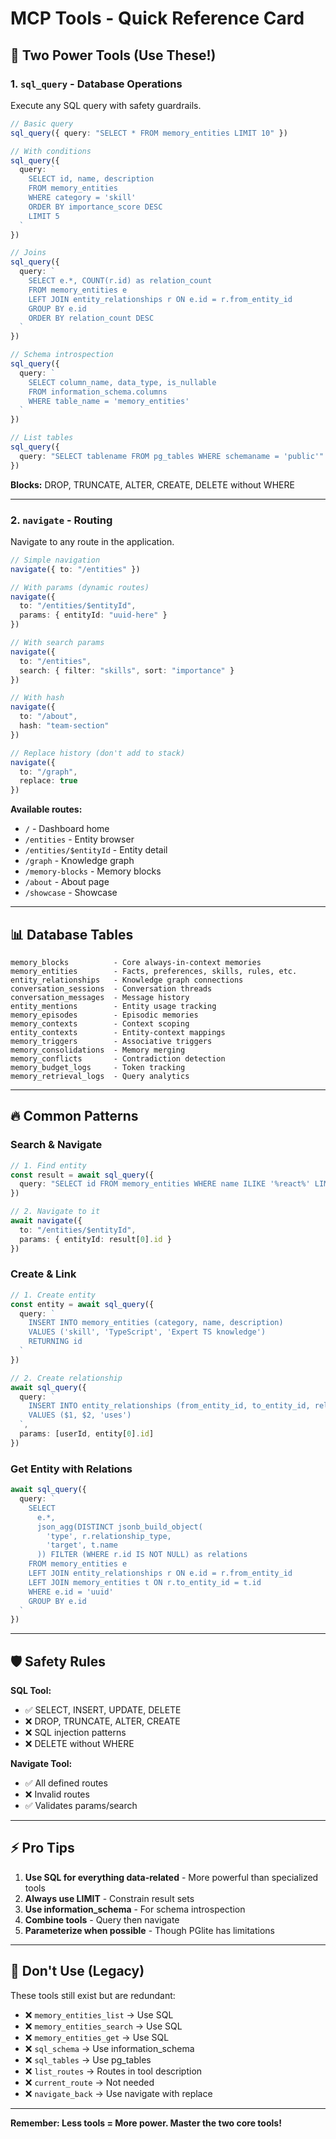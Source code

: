 # MCP Tools - Quick Reference Card

## 🎯 Two Power Tools (Use These!)

### 1. `sql_query` - Database Operations
Execute any SQL query with safety guardrails.

```typescript
// Basic query
sql_query({ query: "SELECT * FROM memory_entities LIMIT 10" })

// With conditions
sql_query({
  query: `
    SELECT id, name, description
    FROM memory_entities
    WHERE category = 'skill'
    ORDER BY importance_score DESC
    LIMIT 5
  `
})

// Joins
sql_query({
  query: `
    SELECT e.*, COUNT(r.id) as relation_count
    FROM memory_entities e
    LEFT JOIN entity_relationships r ON e.id = r.from_entity_id
    GROUP BY e.id
    ORDER BY relation_count DESC
  `
})

// Schema introspection
sql_query({
  query: `
    SELECT column_name, data_type, is_nullable
    FROM information_schema.columns
    WHERE table_name = 'memory_entities'
  `
})

// List tables
sql_query({
  query: "SELECT tablename FROM pg_tables WHERE schemaname = 'public'"
})
```

**Blocks:** DROP, TRUNCATE, ALTER, CREATE, DELETE without WHERE

---

### 2. `navigate` - Routing
Navigate to any route in the application.

```typescript
// Simple navigation
navigate({ to: "/entities" })

// With params (dynamic routes)
navigate({
  to: "/entities/$entityId",
  params: { entityId: "uuid-here" }
})

// With search params
navigate({
  to: "/entities",
  search: { filter: "skills", sort: "importance" }
})

// With hash
navigate({
  to: "/about",
  hash: "team-section"
})

// Replace history (don't add to stack)
navigate({
  to: "/graph",
  replace: true
})
```

**Available routes:**
- `/` - Dashboard home
- `/entities` - Entity browser
- `/entities/$entityId` - Entity detail
- `/graph` - Knowledge graph
- `/memory-blocks` - Memory blocks
- `/about` - About page
- `/showcase` - Showcase

---

## 📊 Database Tables

```
memory_blocks          - Core always-in-context memories
memory_entities        - Facts, preferences, skills, rules, etc.
entity_relationships   - Knowledge graph connections
conversation_sessions  - Conversation threads
conversation_messages  - Message history
entity_mentions        - Entity usage tracking
memory_episodes        - Episodic memories
memory_contexts        - Context scoping
entity_contexts        - Entity-context mappings
memory_triggers        - Associative triggers
memory_consolidations  - Memory merging
memory_conflicts       - Contradiction detection
memory_budget_logs     - Token tracking
memory_retrieval_logs  - Query analytics
```

---

## 🔥 Common Patterns

### Search & Navigate
```typescript
// 1. Find entity
const result = await sql_query({
  query: "SELECT id FROM memory_entities WHERE name ILIKE '%react%' LIMIT 1"
})

// 2. Navigate to it
await navigate({
  to: "/entities/$entityId",
  params: { entityId: result[0].id }
})
```

### Create & Link
```typescript
// 1. Create entity
const entity = await sql_query({
  query: `
    INSERT INTO memory_entities (category, name, description)
    VALUES ('skill', 'TypeScript', 'Expert TS knowledge')
    RETURNING id
  `
})

// 2. Create relationship
await sql_query({
  query: `
    INSERT INTO entity_relationships (from_entity_id, to_entity_id, relationship_type)
    VALUES ($1, $2, 'uses')
  `,
  params: [userId, entity[0].id]
})
```

### Get Entity with Relations
```typescript
await sql_query({
  query: `
    SELECT
      e.*,
      json_agg(DISTINCT jsonb_build_object(
        'type', r.relationship_type,
        'target', t.name
      )) FILTER (WHERE r.id IS NOT NULL) as relations
    FROM memory_entities e
    LEFT JOIN entity_relationships r ON e.id = r.from_entity_id
    LEFT JOIN memory_entities t ON r.to_entity_id = t.id
    WHERE e.id = 'uuid'
    GROUP BY e.id
  `
})
```

---

## 🛡️ Safety Rules

**SQL Tool:**
- ✅ SELECT, INSERT, UPDATE, DELETE
- ❌ DROP, TRUNCATE, ALTER, CREATE
- ❌ SQL injection patterns
- ❌ DELETE without WHERE

**Navigate Tool:**
- ✅ All defined routes
- ❌ Invalid routes
- ✅ Validates params/search

---

## ⚡ Pro Tips

1. **Use SQL for everything data-related** - More powerful than specialized tools
2. **Always use LIMIT** - Constrain result sets
3. **Use information_schema** - For schema introspection
4. **Combine tools** - Query then navigate
5. **Parameterize when possible** - Though PGlite has limitations

---

## 🚫 Don't Use (Legacy)

These tools still exist but are redundant:

- ❌ `memory_entities_list` → Use SQL
- ❌ `memory_entities_search` → Use SQL
- ❌ `memory_entities_get` → Use SQL
- ❌ `sql_schema` → Use information_schema
- ❌ `sql_tables` → Use pg_tables
- ❌ `list_routes` → Routes in tool description
- ❌ `current_route` → Not needed
- ❌ `navigate_back` → Use navigate with replace

---

**Remember: Less tools = More power. Master the two core tools!**
